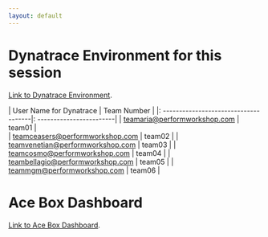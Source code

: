 ```yaml
---
layout: default
---
```



# Dynatrace Environment for this session
[Link to Dynatrace Environment](https://mjk00231.apps.dynatrace.com/).

|     User Name for Dynatrace           |      Team Number         |
|: -------------------------------------|: ------------------------|
| teamaria@performworkshop.com          |       team01             |             
| teamceasers@performworkshop.com       |       team02             |
| teamvenetian@performworkshop.com      |       team03             |
| teamcosmo@performworkshop.com         |       team04             |
| teambellagio@performworkshop.com      |       team05             |
| teammgm@performworkshop.com           |       team06             |


# Ace Box Dashboard
[Link to Ace Box Dashboard](https://dashboard.8d064ba5-57a0-4c1c-8194-051b753785b5.dynatrace.training/links).


